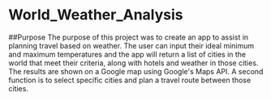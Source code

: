 # World_Weather_Analysis

##Purpose
The purpose of this project was to create an app to assist in planning travel based on weather. The user can input their ideal minimum and maximum temperatures and the app will return a list of cities in the world that meet their criteria, along with hotels and weather in those cities. The results are shown on a Google map using Google's Maps API. A second function is to select specific cities and plan a travel route between those cities.